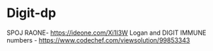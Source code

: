 # Digit-dp
SPOJ RAONE- https://ideone.com/Xi1I3W
Logan and DIGIT IMMUNE numbers - https://www.codechef.com/viewsolution/99853343

